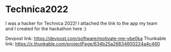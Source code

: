 # Technica2022
I was a hacker for Technica 2022! I attached the link to the app my team and I created for the hackathon here :) 

Devpost link: https://devpost.com/software/motivate-me-ybe0ka
Thunkable link: https://x.thunkable.com/projectPage/634b25a26834600224a4c460
